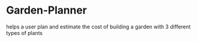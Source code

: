 # Garden-Planner
helps a user plan and estimate the cost of building a garden with 3 different types of plants
